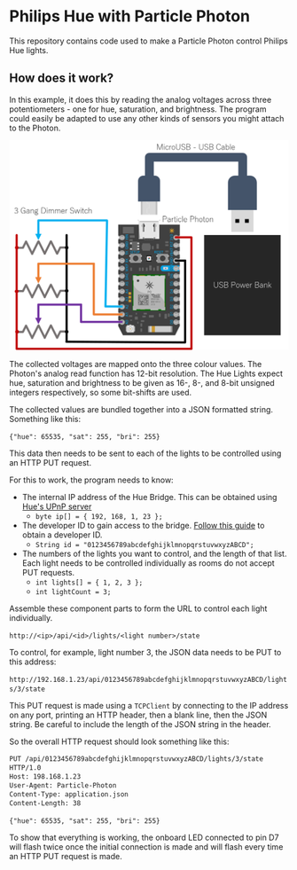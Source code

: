 # Philips Hue with Particle Photon

This repository contains code used to make a Particle Photon control Philips Hue lights.

## How does it work?

In this example, it does this by reading the analog voltages across three potentiometers - one for hue, saturation, and brightness.
The program could easily be adapted to use any other kinds of sensors you might attach to the Photon.

![Wiring Diagram](wiringdiagram.png)

The collected voltages are mapped onto the three colour values. The Photon's analog read function has 12-bit resolution.
The Hue Lights expect hue, saturation and brightness to be given as 16-, 8-, and 8-bit unsigned integers respectively, so some bit-shifts are used.

The collected values are bundled together into a JSON formatted string. Something like this:

`{"hue": 65535, "sat": 255, "bri": 255}`

This data then needs to be sent to each of the lights to be controlled using an HTTP PUT request.

For this to work, the program needs to know:
  - The internal IP address of the Hue Bridge. This can be obtained using [Hue's UPnP server](https://www.meethue.com/api/nupnp)
    - `byte ip[] = { 192, 168, 1, 23 };`
  - The developer ID to gain access to the bridge. [Follow this guide](https://www.developers.meethue.com/documentation/getting-started) to obtain a developer ID.
    - `String id = "0123456789abcdefghijklmnopqrstuvwxyzABCD";`
  - The numbers of the lights you want to control, and the length of that list. Each light needs to be controlled individually as rooms do not accept PUT requests.
    - `int lights[] = { 1, 2, 3 };`
    - `int lightCount = 3;`

Assemble these component parts to form the URL to control each light individually.

`http://<ip>/api/<id>/lights/<light number>/state`

To control, for example, light number 3, the JSON data needs to be PUT to this address:

`http://192.168.1.23/api/0123456789abcdefghijklmnopqrstuvwxyzABCD/lights/3/state`

This PUT request is made using a `TCPClient` by connecting to the IP address on any port, printing an HTTP header, then a blank line, then the JSON string. Be careful to include the length of the JSON string in the header.

So the overall HTTP request should look something like this:

```
PUT /api/0123456789abcdefghijklmnopqrstuvwxyzABCD/lights/3/state HTTP/1.0
Host: 198.168.1.23
User-Agent: Particle-Photon
Content-Type: application.json
Content-Length: 38

{"hue": 65535, "sat": 255, "bri": 255}
```

To show that everything is working, the onboard LED connected to pin D7 will flash twice once the initial connection is made and will flash every time an HTTP PUT request is made.
